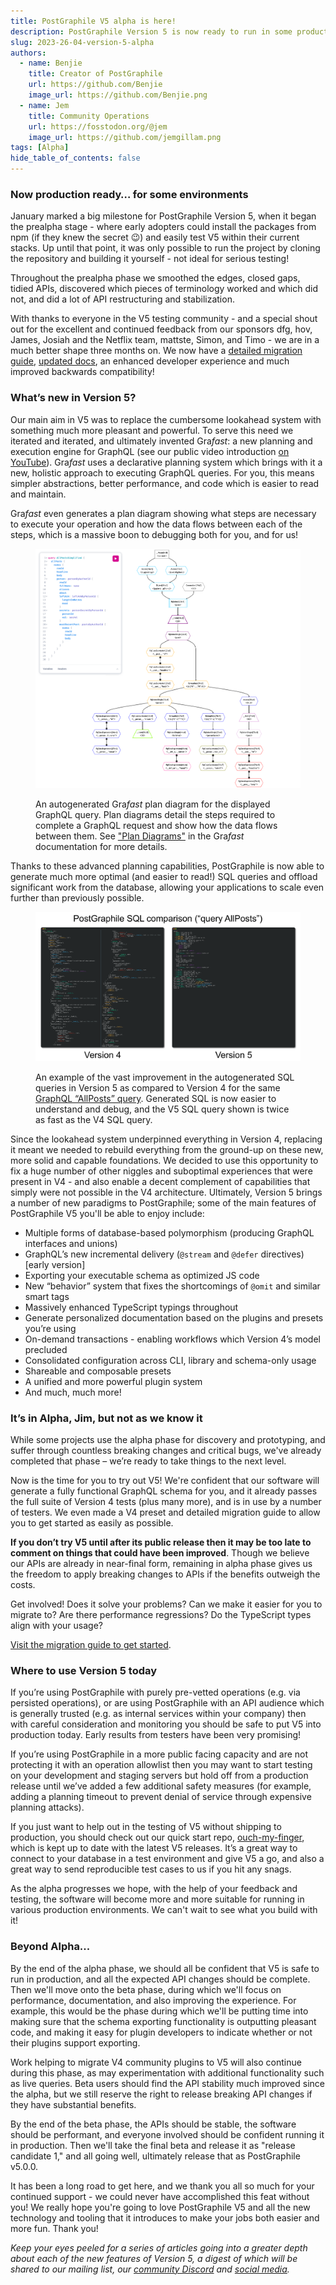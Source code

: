 ```yaml
---
title: PostGraphile V5 alpha is here!
description: PostGraphile Version 5 is now ready to run in some production environments!
slug: 2023-26-04-version-5-alpha
authors:
  - name: Benjie
    title: Creator of PostGraphile
    url: https://github.com/Benjie
    image_url: https://github.com/Benjie.png
  - name: Jem
    title: Community Operations
    url: https://fosstodon.org/@jem
    image_url: https://github.com/jemgillam.png
tags: [Alpha]
hide_table_of_contents: false
---
```


### Now production ready… for some environments

January marked a big milestone for PostGraphile Version 5, when it began the prealpha stage - where early adopters could install the packages from npm (if they knew the secret 😉) and easily test V5 within their current stacks. Up until that point, it was only possible to run the project by cloning the repository and building it yourself - not ideal for serious testing!

Throughout the prealpha phase we smoothed the edges, closed gaps, tidied APIs, discovered which pieces of terminology worked and which did not, and did a lot of API restructuring and stabilization.

With thanks to everyone in the V5 testing community - and a special shout out for the excellent and continued feedback from our sponsors dfg, hov, James, Josiah and the Netflix team, mattste, Simon, and Timo - we are in a much better shape three months on. We now have a [detailed migration guide](../postgraphile/next/migrating-from-v4/), [updated docs](../postgraphile/next/), an enhanced developer experience and much improved backwards compatibility!

### What’s new in Version 5?

Our main aim in V5 was to replace the cumbersome lookahead system with something much more pleasant and powerful. To serve this need we iterated and iterated, and ultimately invented Gra*fast*: a new planning and execution engine for GraphQL (see our public video introduction [on YouTube](https://youtu.be/H26uBe_lLag)). Gra*fast* uses a declarative planning system which brings with it a new, holistic approach to executing GraphQL queries. For you, this means simpler abstractions, better performance, and code which is easier to read and maintain.

Gra*fast* even generates a plan diagram showing what steps are necessary to execute your operation and how the data flows between each of the steps, which is a massive boon to debugging both for you, and for us!

<figure>

[![A Grafast plan diagram for an AllPosts query](../static/img/news/2023-04-26-mermaid-diagram.png)](../static/img/news/2023-04-26-mermaid-diagram.png)

<figcaption>

An autogenerated Gra*fast* plan diagram for the displayed GraphQL query. Plan diagrams detail the steps required to complete a GraphQL request and show how the data flows between them. See ["Plan Diagrams"](https://grafast.org/grafast/plan-diagrams) in the Gra*fast* documentation for more details.

</figcaption>
</figure>

<!--truncate-->

Thanks to these advanced planning capabilities, PostGraphile is now able to generate much more optimal (and easier to read!) SQL queries and offload significant work from the database, allowing your applications to scale even further than previously possible.

<figure>

[![A GraphQL query for AllPosts](../static/img/news/2023-04-26-v4-v5-comparison.png)](../static/img/news/2023-04-26-v4-v5-comparison.png)

<figcaption>

An example of the vast improvement in the autogenerated SQL queries in Version 5 as compared to Version 4 for the same [GraphQL “AllPosts” query](../static/img/news/2023-04-26-comparison-query-ruru.png). Generated SQL is now easier to understand and debug, and the V5 SQL query shown is twice as fast as the V4 SQL query.

</figcaption>
</figure>

Since the lookahead system underpinned everything in Version 4, replacing it meant we needed to rebuild everything from the ground-up on these new, more solid and capable foundations. We decided to use this opportunity to fix a huge number of other niggles and suboptimal experiences that were present in V4 - and also enable a decent complement of capabilities that simply were not possible in the V4 architecture. Ultimately, Version 5 brings a number of new paradigms to PostGraphile; some of the main features of PostGraphile V5 you'll be able to enjoy include:

- Multiple forms of database-based polymorphism (producing GraphQL interfaces and unions)
- GraphQL’s new incremental delivery (`@stream` and `@defer` directives) [early version]
- Exporting your executable schema as optimized JS code
- New “behavior” system that fixes the shortcomings of `@omit` and similar smart tags
- Massively enhanced TypeScript typings throughout
- Generate personalized documentation based on the plugins and presets you’re using
- On-demand transactions - enabling workflows which Version 4’s model precluded
- Consolidated configuration across CLI, library and schema-only usage
- Shareable and composable presets
- A unified and more powerful plugin system
- And much, much more!

### It’s in Alpha, Jim, but not as we know it

While some projects use the alpha phase for discovery and prototyping, and suffer through countless breaking changes and critical bugs, we've already completed that phase – we’re ready to take things to the next level.

Now is the time for you to try out V5! We're confident that our software will generate a fully functional GraphQL schema for you, and it already passes the full suite of Version 4 tests (plus many more), and is in use by a number of testers. We even made a V4 preset and detailed migration guide to allow you to get started as easily as possible.

**If you don’t try V5 until after its public release then it may be too late to comment on things that could have been improved**. Though we believe our APIs are already in near-final form, remaining in alpha phase gives us the freedom to apply breaking changes to APIs if the benefits outweigh the costs.

Get involved! Does it solve your problems? Can we make it easier for you to migrate to? Are there performance regressions? Do the TypeScript types align with your usage?

[Visit the migration guide to get started](../postgraphile/next/migrating-from-v4/).

### Where to use Version 5 today

If you’re using PostGraphile with purely pre-vetted operations (e.g. via persisted operations), or are using PostGraphile with an API audience which is generally trusted (e.g. as internal services within your company) then with careful consideration and monitoring you should be safe to put V5 into production today. Early results from testers have been very promising!

If you’re using PostGraphile in a more public facing capacity and are not protecting it with an operation allowlist then you may want to start testing on your development and staging servers but hold off from a production release until we’ve added a few additional safety measures (for example, adding a planning timeout to prevent denial of service through expensive planning attacks).

If you just want to help out in the testing of V5 without shipping to production, you should check out our quick start repo, [ouch-my-finger](https://github.com/benjie/ouch-my-finger), which is kept up to date with the latest V5 releases. It’s a great way to connect to your database in a test environment and give V5 a go, and also a great way to send reproducible test cases to us if you hit any snags.

As the alpha progresses we hope, with the help of your feedback and testing, the software will become more and more suitable for running in various production environments. We can't wait to see what you build with it!

### Beyond Alpha...

By the end of the alpha phase, we should all be confident that V5 is safe to run in production, and all the expected API changes should be complete. Then we'll move onto the beta phase, during which we'll focus on performance, documentation, and also improving the experience. For example, this would be the phase during which we'll be putting time into making sure that the schema exporting functionality is outputting pleasant code, and making it easy for plugin developers to indicate whether or not their plugins support exporting.

Work helping to migrate V4 community plugins to V5 will also continue during this phase, as may experimentation with additional functionality such as live queries. Beta users should find the API stability much improved since the alpha, but we still reserve the right to release breaking API changes if they have substantial benefits.

By the end of the beta phase, the APIs should be stable, the software should be performant, and everyone involved should be confident running it in production. Then we'll take the final beta and release it as "release candidate 1," and all going well, ultimately release that as PostGraphile v5.0.0.

It has been a long road to get here, and we thank you all so much for your continued support - we could never have accomplished this feat without you! We really hope you're going to love PostGraphile V5 and all the new technology and tooling that it introduces to make your jobs both easier and more fun. Thank you!

_Keep your eyes peeled for a series of articles going into a greater depth about each of the new features of Version 5, a digest of which will be shared to our mailing list, our [community Discord](https://discord.gg/graphile) and [social media](https://fosstodon.org/@graphile)._
